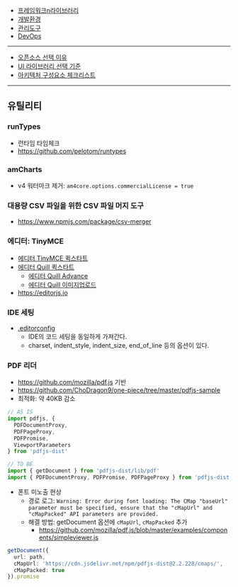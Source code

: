 - [프레임워크n라이브러리](프레임워크n라이브러리)
- [개발환경](개발환경)
- [관리도구](관리도구)
- [DevOps](DevOps)

---

- [오픈소스 선택 이유](오픈소스-선택-이유)
- [UI 라이브러리 선택 기준](UI-라이브러리-선택-기준)
- [아키텍처 구성요소 체크리스트](아키텍처-구성요소-체크리스트)

---

## 유틸리티
### runTypes
- 런타임 타임체크
- https://github.com/pelotom/runtypes

### amCharts
- v4 워터마크 제거: `am4core.options.commercialLicense = true`

### 대용량 CSV 파일을 위한 CSV 파일 머지 도구
- https://www.npmjs.com/package/csv-merger

### 에디터: TinyMCE
- [에디터 TinyMCE 퀵스타트](에디터-TinyMCE-퀵스타트)
- [에디터 Quill 퀵스타트](에디터-Quill-퀵스타트)
  - [에디터 Quill Advance](에디터-Quill-Advance)
  - [에디터 Quill 이미지업로드](에디터-Quill-이미지업로드)
- https://editorjs.io

### IDE 세팅
- [.editorconfig](https://editorconfig.org/)
  - IDE의 코드 세팅을 동일하게 가져간다.
  - charset, indent_style, indent_size, end_of_line 등의 옵션이 있다.

### PDF 리더
- https://github.com/mozilla/pdf.js 기반
- https://github.com/ChoDragon9/one-piece/tree/master/pdfjs-sample
- 최적화: 약 40KB 감소
```ts
// AS IS
import pdfjs, {
  PDFDocumentProxy,
  PDFPageProxy,
  PDFPromise,
  ViewportParameters
} from 'pdfjs-dist'

// TO BE
import { getDocument } from 'pdfjs-dist/lib/pdf'
import { PDFDocumentProxy, PDFPromise, PDFPageProxy } from 'pdfjs-dist'
```
- 폰트 미노출 현상
  - 경로 로그: `Warning: Error during font loading: The CMap "baseUrl" parameter must be specified, ensure that the "cMapUrl" and "cMapPacked" API parameters are provided.`
  - 해결 방법: getDocument 옵션에 `cMapUrl`, `cMapPacked` 추가
    - https://github.com/mozilla/pdf.js/blob/master/examples/components/simpleviewer.js
```ts
getDocument({
  url: path,
  cMapUrl: 'https://cdn.jsdelivr.net/npm/pdfjs-dist@2.2.228/cmaps/',
  cMapPacked: true
}).promise
```     